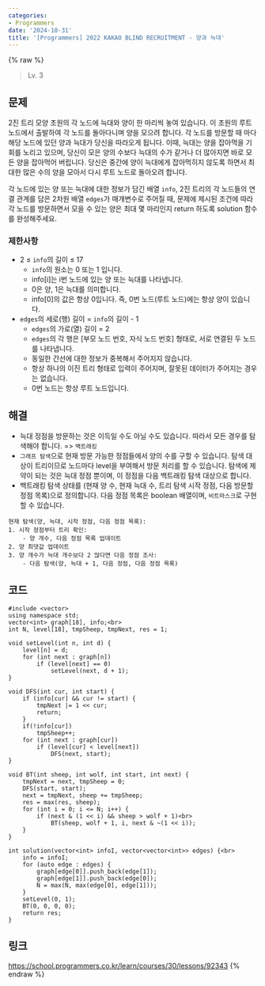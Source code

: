 ```yaml
---
categories:
- Programmers
date: '2024-10-31'
title: '[Programmers] 2022 KAKAO BLIND RECRUITMENT - 양과 늑대'
---
```


{% raw %}
> Lv. 3<br>

## 문제
2진 트리 모양 초원의 각 노드에 늑대와 양이 한 마리씩 놓여 있습니다. 이 초원의 루트 노드에서 출발하여 각 노드를 돌아다니며 양을 모으려 합니다. 각 노드를 방문할 때 마다 해당 노드에 있던 양과 늑대가 당신을 따라오게 됩니다. 이때, 늑대는 양을 잡아먹을 기회를 노리고 있으며, 당신이 모은 양의 수보다 늑대의 수가 같거나 더 많아지면 바로 모든 양을 잡아먹어 버립니다. 당신은 중간에 양이 늑대에게 잡아먹히지 않도록 하면서 최대한 많은 수의 양을 모아서 다시 루트 노드로 돌아오려 합니다.

각 노드에 있는 양 또는 늑대에 대한 정보가 담긴 배열  `info`, 2진 트리의 각 노드들의 연결 관계를 담은 2차원 배열  `edges`가 매개변수로 주어질 때, 문제에 제시된 조건에 따라 각 노드를 방문하면서 모을 수 있는 양은 최대 몇 마리인지 return 하도록 solution 함수를 완성해주세요.

### 제한사항
-   2 ≤  `info`의 길이 ≤ 17
    -   `info`의 원소는 0 또는 1 입니다.
    -   info[i]는 i번 노드에 있는 양 또는 늑대를 나타냅니다.
    -   0은 양, 1은 늑대를 의미합니다.
    -   info[0]의 값은 항상 0입니다. 즉, 0번 노드(루트 노드)에는 항상 양이 있습니다.
-   `edges`의 세로(행) 길이 =  `info`의 길이 - 1
    -   `edges`의 가로(열) 길이 = 2
    -   `edges`의 각 행은 [부모 노드 번호, 자식 노드 번호] 형태로, 서로 연결된 두 노드를 나타냅니다.
    -   동일한 간선에 대한 정보가 중복해서 주어지지 않습니다.
    -   항상 하나의 이진 트리 형태로 입력이 주어지며, 잘못된 데이터가 주어지는 경우는 없습니다.
    -   0번 노드는 항상 루트 노드입니다.

## 해결
- 늑대 정점을 방문하는 것은 이득일 수도 아닐 수도 있습니다. 따라서 모든 경우를 탐색해야 합니다. => `백트래킹`<br>
- `그래프 탐색`으로 현재 방문 가능한 정점들에서 양의 수를 구할 수 있습니다. 탐색 대상이 트리이므로 노드마다 level을 부여해서 방문 처리를 할 수 있습니다. 탐색에 제약이 되는 것은 늑대 정점 뿐이며, 이 정점을 다음 백트래킹 탐색 대상으로 합니다.
- 백트래킹 탐색 상태를 (현재 양 수, 현재 늑대 수, 트리 탐색 시작 정점, 다음 방문할 정점 목록)으로 정의합니다. 다음 정점 목록은 boolean 배열이며, `비트마스크`로 구현할 수 있습니다.

```
현재 탐색(양, 늑대, 시작 정점, 다음 정점 목록): 
1. 시작 정점부터 트리 확인:
	- 양 개수, 다음 정점 목록 업데이트
2. 양 최댓값 업데이트
3. 양 개수가 늑대 개수보다 2 많다면 다음 정점 조사:
	- 다음 탐색(양, 늑대 + 1, 다음 정점, 다음 정점 목록)
```

## 코드
```
#include <vector>
using namespace std;
vector<int> graph[18], info;<br>
int N, level[18], tmpSheep, tmpNext, res = 1;

void setLevel(int n, int d) {
    level[n] = d;
    for (int next : graph[n])
        if (level[next] == 0)
            setLevel(next, d + 1);
}

void DFS(int cur, int start) {
    if (info[cur] && cur != start) {
        tmpNext |= 1 << cur;
        return;
    }
    if(!info[cur])
        tmpSheep++;
    for (int next : graph[cur])
        if (level[cur] < level[next])
            DFS(next, start);
}

void BT(int sheep, int wolf, int start, int next) {
    tmpNext = next, tmpSheep = 0;
    DFS(start, start);
    next = tmpNext, sheep += tmpSheep;
    res = max(res, sheep);
    for (int i = 0; i <= N; i++) {
        if (next & (1 << i) && sheep > wolf + 1)<br>
            BT(sheep, wolf + 1, i, next & ~(1 << i));
    }
}

int solution(vector<int> infoI, vector<vector<int>> edges) {<br>
    info = infoI;
    for (auto edge : edges) {
        graph[edge[0]].push_back(edge[1]);
        graph[edge[1]].push_back(edge[0]);
        N = max(N, max(edge[0], edge[1]));
    }
    setLevel(0, 1);
    BT(0, 0, 0, 0);
    return res;
}
```

## 링크
https://school.programmers.co.kr/learn/courses/30/lessons/92343
{% endraw %}